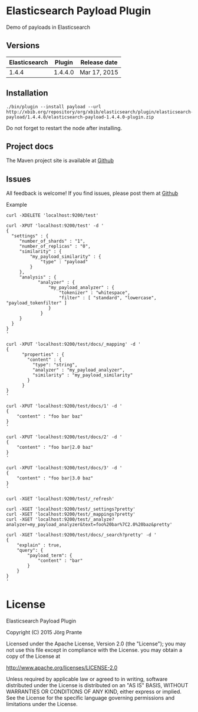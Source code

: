 # Elasticsearch Payload Plugin

Demo of payloads in Elasticsearch

## Versions


| Elasticsearch  | Plugin         | Release date |
| -------------- | -------------- | ------------ |
| 1.4.4          | 1.4.4.0        | Mar 17, 2015 |

## Installation

    ./bin/plugin --install payload --url http://xbib.org/repository/org/xbib/elasticsearch/plugin/elasticsearch-payload/1.4.4.0/elasticsearch-payload-1.4.4.0-plugin.zip

Do not forget to restart the node after installing.


## Project docs

The Maven project site is available at [Github](http://jprante.github.io/elasticsearch-payload)

## Issues

All feedback is welcome! If you find issues, please post them at [Github](https://github.com/jprante/elasticsearch-payload/issues)


Example

    curl -XDELETE 'localhost:9200/test'

    curl -XPUT 'localhost:9200/test' -d '
    {
      "settings" : {
         "number_of_shards" : "1",
         "number_of_replicas" : "0",
         "similarity" : {
             "my_payload_similarity" : {
                 "type" : "payload"
             }
         },
         "analysis" : {
                "analyzer" : {
                    "my_payload_analyzer" : {
                        "tokenizer" : "whitespace",
                        "filter" : [ "standard", "lowercase", "payload_tokenfilter" ]
                    }
                 }
         }
      }
    }
    '

    curl -XPUT 'localhost:9200/test/docs/_mapping' -d '
    {
          "properties" : {
            "content" : {
              "type": "string",
              "analyzer" : "my_payload_analyzer",
              "similarity" : "my_payload_similarity"
            }
          }
    }
    '

    curl -XPUT 'localhost:9200/test/docs/1' -d '
    {
        "content" : "foo bar baz"
    }
    '

    curl -XPUT 'localhost:9200/test/docs/2' -d '
    {
        "content" : "foo bar|2.0 baz"
    }
    '

    curl -XPUT 'localhost:9200/test/docs/3' -d '
    {
        "content" : "foo bar|3.0 baz"
    }
    '

    curl -XGET 'localhost:9200/test/_refresh'

    curl -XGET 'localhost:9200/test/_settings?pretty'
    curl -XGET 'localhost:9200/test/_mappings?pretty'
    curl -XGET 'localhost:9200/test/_analyze?analyzer=my_payload_analyzer&text=foo%20bar%7C2.0%20baz&pretty'

    curl -XGET 'localhost:9200/test/docs/_search?pretty' -d '
    {
        "explain" : true,
        "query": {
            "payload_term": {
                "content" : "bar"
            }
        }
    }
    '


# License

Elasticsearch Payload Plugin

Copyright (C) 2015 Jörg Prante

Licensed under the Apache License, Version 2.0 (the "License");
you may not use this file except in compliance with the License.
you may obtain a copy of the License at

http://www.apache.org/licenses/LICENSE-2.0

Unless required by applicable law or agreed to in writing, software
distributed under the License is distributed on an "AS IS" BASIS,
WITHOUT WARRANTIES OR CONDITIONS OF ANY KIND, either express or implied.
See the License for the specific language governing permissions and
limitations under the License.